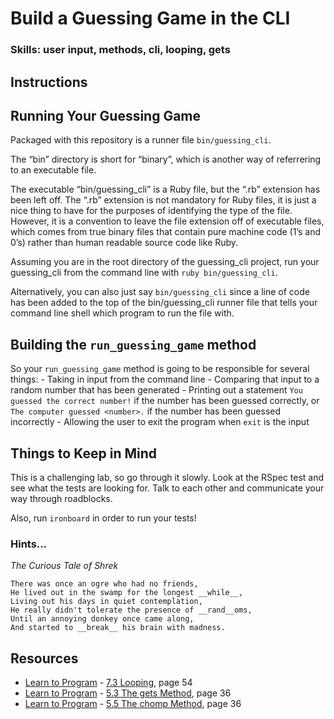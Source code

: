 Build a Guessing Game in the CLI
================================

### Skills: user input, methods, cli, looping, gets

Instructions
------------

Running Your Guessing Game
--------------------------

Packaged with this repository is a runner file `bin/guessing_cli`.

The “bin” directory is short for “binary”, which is another way of referrering to an executable file.

The executable “bin/guessing\_cli” is a Ruby file, but the “.rb” extension has been left off. The “.rb” extension is not mandatory for Ruby files, it is just a nice thing to have for the purposes of identifying the type of the file. However, it is a convention to leave the file extension off of executable files, which comes from true binary files that contain pure machine code (1’s and 0’s) rather than human readable source code like Ruby.

Assuming you are in the root directory of the guessing\_cli project, run your guessing\_cli from the command line with `ruby bin/guessing_cli`.

Alternatively, you can also just say `bin/guessing_cli` since a line of code has been added to the top of the bin/guessing\_cli runner file that tells your command line shell which program to run the file with.

Building the `run_guessing_game` method
---------------------------------------

So your `run_guessing_game` method is going to be responsible for several things: - Taking in input from the command line - Comparing that input to a random number that has been generated - Printing out a statement `You guessed the correct number!` if the number has been guessed correctly, or `The computer guessed <number>.` if the number has been guessed incorrectly - Allowing the user to exit the program when `exit` is the input

Things to Keep in Mind
----------------------

This is a challenging lab, so go through it slowly. Look at the RSpec test and see what the tests are looking for. Talk to each other and communicate your way through roadblocks.

Also, run `ironboard` in order to run your tests!

### Hints…

*The Curious Tale of Shrek*

    There was once an ogre who had no friends,
    He lived out in the swamp for the longest __while__,
    Living out his days in quiet contemplation,
    He really didn't tolerate the presence of __rand__oms,
    Until an annoying donkey once came along,
    And started to __break__ his brain with madness.

Resources
---------

-   [Learn to Program](http://books.flatironschool.com/books/43) - [7.3 Looping](http://books.flatironschool.com/books/43?page=54), page 54
-   [Learn to Program](http://books.flatironschool.com/books/43?) - [5.3 The gets Method](http://books.flatironschool.com/books/43?page=36), page 36
-   [Learn to Program](http://books.flatironschool.com/books/43?) - [5.5 The chomp Method](http://books.flatironschool.com/books/43?page=36), page 36
